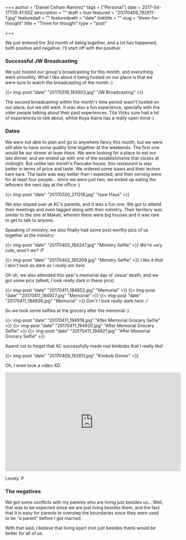 +++
author = "Daniel Cefram Ramirez"
tags = ["Personal"]
date = 2017-04-17T05:41:00Z
description = ""
draft = true
featured = "20170409_192611-1.jpg"
featuredalt = ""
featuredpath = "date"
linktitle = ""
slug = "three-for-thought"
title = "Three for thought"
type = "post"

+++

We just entered the 3rd month of being together, and a lot has happened, both positive and negative. I'll start off with the positive:

### Successful JW Broadcasting

We just hosted our group's broadcasting for this month, and everything went smoothly. What I like about it being hosted on our place is that we were sure to watch the broadcasting of the month :)

{{< img-post "date" "20170319_183603.jpg" "JW Broadcasting" >}}

The second broadcasting within the month's time period wasn't hosted on our place, but we still went. It was also a fun experience, specially with the older people talking about their past experiences. Tita Vicky sure had a lot of experiences to talk about, whilst Kuya Aiane has a really open mind :)

### Dates

We were not able to plan and go to anywhere fancy this month, but we were still able to have some quality time together at the weekends. The first one would be our dinner at _Isaw Haus_. We were looking for a place to eat our late dinner, and we ended up with one of the establishments that closes at midnight. But unlike last month's Pancake house, this restaurant is way better in terms of price and taste. We ordered some isaws and their lechon kare kare. The taste was way better than I expected, and their serving were for at least four people... since we were just two, we ended up eating the leftovers the next day at the office :)

{{< img-post "date" "20170320_211318.jpg" "Isaw Haus" >}}

We also stayed over at AC's parents, and it was a fun one. We got to attend their meetings and even tagged along with their ministry. Their territory was similar to the one at Makati, wherein there were big houses and it was rare to get to talk to anyone.

Speaking of ministry, we also finally had some post worthy pics of us together at the ministry:

{{< img-post "date" "20170402_164247.jpg" "Ministry Selfie" >}}
_We're very cute, aren't we? :P_

{{< img-post "date" "20170402_165209.jpg" "Ministry Selfie" >}}
_I like it that I don't look as dark as I really am here_

Oh oh, we also attended this year's memorial day of Jesus' death, and we got some pics (albeit, I look really dark in these pics)

{{< img-post "date" "20170411_184852.jpg" "Memorial" >}}
{{< img-post "date" "20170411_184927.jpg" "Memorial" >}}
{{< img-post "date" "20170411_184936.jpg" "Memorial" >}}
_Don't I look really dark here :/_

So we took some selfies at the grocery after the memorial :)

{{< img-post "date" "20170411_194918.jpg" "After Memorial Grocery Selfie" >}}
{{< img-post "date" "20170411_194920.jpg" "After Memorial Grocery Selfie" >}}
{{< img-post "date" "20170411_194921.jpg" "After Memorial Grocery Selfie" >}}

Aaand not to forget that AC successfully made real kimbobs that I really like!

{{< img-post "date" "20170409_192611.jpg" "Kimbob Dinner" >}}

Oh, I even took a video XD

<iframe width="560" height="315" src="https://www.youtube.com/embed/nEHdbv8K-Nc" frameborder="0" allowfullscreen></iframe>

Lovely :P

### The negatives

We got some conflicts with my parents who are living just besides us... Well, that was to be expected since we are just living besides them, and the fact that it is easy for parents to overstep the boundaries since they were used to be "a parent" before I got married.

With that said, I believe that living apart (not just besides them) would be better for all of us.

